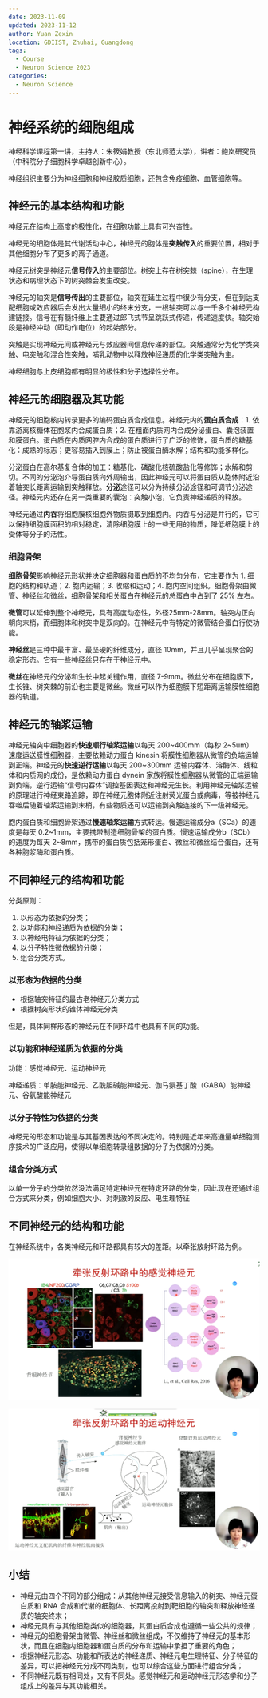 ```yaml
---
date: 2023-11-09
updated: 2023-11-12
author: Yuan Zexin
location: GDIIST, Zhuhai, Guangdong
tags:
  - Course
  - Neuron Science 2023
categories:
  - Neuron Science
---
```


# 神经系统的细胞组成

神经科学课程第一讲，主持人：朱筱娟教授（东北师范大学），讲者：鲍岚研究员（中科院分子细胞科学卓越创新中心）。

神经组织主要分为神经细胞和神经胶质细胞，还包含免疫细胞、血管细胞等。

<!-- end -->

## 神经元的基本结构和功能

神经元在结构上高度的极性化，在细胞功能上具有可兴奋性。

神经元的细胞体是其代谢活动中心，神经元的胞体是**突触传入**的重要位置，相对于其他细胞分布了更多的离子通道。

神经元树突是神经元**信号传入**的主要部位。树突上存在树突棘（spine），在生理状态和病理状态下的树突棘会发生改变。

神经元的轴突是**信号传出**的主要部位，轴突在延生过程中很少有分支，但在到达支配细胞或效应器后会发出大量细小的终末分支，一根轴突可以与一千多个神经元构建链接。信号在有髓纤维上主要通过郎飞式节呈跳跃式传递，传递速度快。轴突始段是神经冲动（即动作电位）的起始部分。

突触是实现神经元间或神经元与效应器间信息传递的部位。突触通常分为化学类突触、电突触和混合性突触，哺乳动物中以释放神经递质的化学类突触为主。

神经细胞与上皮细胞都有明显的极性和分子选择性分布。

## 神经元的细胞器及其功能

神经元的细胞核内转录更多的编码蛋白质合成信息。神经元内的**蛋白质合成**：1. 依靠游离核糖体在胞浆内合成蛋白质；2. 在粗面内质网内合成分泌蛋白、囊泡装置和膜蛋白。蛋白质在内质网腔内合成的蛋白质进行了广泛的修饰，蛋白质的糖基化：成熟的标志；更容易插入到膜上；防止被蛋白酶水解；结构和功能多样化。

分泌蛋白在高尔基复合体的加工：糖基化、磷酸化核硫酸盐化等修饰；水解和剪切。不同的分泌泡介导蛋白质向外周输出，因此神经元可以将蛋白质从胞体附近沿着轴突长距离运输到突触释放。**分泌**途径可以分为持续分泌途径和可调节分泌途径。神经元内还存在另一类重要的囊泡：突触小泡，它负责神经递质的释放。

神经元通过**内吞**将细胞膜核细胞外物质摄取到细胞内。内吞与分泌是并行的，它可以保持细胞膜面积的相对稳定，清除细胞膜上的一些无用的物质，降低细胞膜上的受体等分子的活性。

### 细胞骨架

**细胞骨架**影响神经元形状并决定细胞器和蛋白质的不均匀分布，它主要作为 1. 细胞的结构和轨道；2. 胞内运输；3. 收缩和运动；4. 胞内空间组织。细胞骨架由微管、神经丝和微丝，细胞骨架和相关蛋白在神经元的总蛋白中占到了 25% 左右。

**微管**可以延伸到整个神经元，具有高度动态性，外径25mm-28mm。轴突内正向朝向末梢，而细胞体和树突中是双向的。在神经元中有特定的微管结合蛋白行使功能。

**神经丝**是三种中最丰富、最坚硬的纤维成分，直径 10mm，并且几乎呈现聚合的稳定形态。它有一些神经丝只存在于神经元中。

**微丝**在神经元的分泌和生长中起关键作用，直径 7-9mm。微丝分布在细胞膜下，生长锥、树突棘的前沿也主要是微丝。微丝可以作为细胞膜下短距离运输膜性细胞器的轨道。

## 神经元的轴浆运输

神经元轴突中细胞器的**快速顺行轴浆运输**以每天 200~400mm（每秒 2~5um）速度运送膜性细胞器，主要依赖动力蛋白 kinesin 将膜性细胞器从微管的负端运输到正端。神经元的**快速逆行运输**以每天 200~300mm 运输内吞体、溶酶体、线粒体和内质网的成份，是依赖动力蛋白 dynein 家族将膜性细胞器从微管的正端运输到负端，逆行运输“信号内吞体”调控基因表达和神经元生长。利用神经元轴浆运输的原理进行神经束路追踪，即在神经元胞体附近注射荧光蛋白或病毒，等被神经元吞噬后随着轴浆运输到末梢，有些物质还可以运输到突触连接的下一级神经元。

胞内蛋白质和细胞骨架通过**慢速轴浆运输**方式转运。慢速运输成分a（SCa）的速度是每天 0.2~1mm，主要携带制造细胞骨架的蛋白质。慢速运输成分b（SCb）的速度为每天 2~8mm，携带的蛋白质包括笼形蛋白、微丝和微丝结合蛋白，还有各种胞浆酶和蛋白质。

## 不同神经元的结构和功能

分类原则：

1. 以形态为依据的分类；
2. 以功能和神经递质为依据的分类；
3. 以神经电特征为依据的分类；
4. 以分子特性微依据的分类；
5. 组合分类方式。

### 以形态为依据的分类

- 根据轴突特征的最古老神经元分类方式
- 根据树突形状的锥体神经元分类

但是，具体同样形态的神经元在不同环路中也具有不同的功能。

### 以功能和神经递质为依据的分类

功能：感觉神经元、运动神经元

神经递质：单胺能神经元、乙酰胆碱能神经元、伽马氨基丁酸（GABA）能神经元、谷氨酸能神经元

### 以分子特性为依据的分类

神经元的形态和功能是与其基因表达的不同决定的。特别是近年来高通量单细胞测序技术的广泛应用，使得以单细胞转录组数据的分子为依据的分类。

### 组合分类方式

以单一分子的分类依然没法满足特定神经元在特定环路的分类，因此现在还通过组合方式来分类，例如细胞大小、对刺激的反应、电生理特征

## 不同神经元的结构和功能

在神经系统中，各类神经元和环路都具有较大的差距。以牵张放射环路为例。

![Sensory Neuron in Stretch Reflex Pathway](./assets/stretch-reflex-pathway-sensory-neuron.png)

![Motor Neuron in Stretch Reflex Pathway](./assets/stretch-reflex-pathway-motor-neuron.png)

## 小结

- 神经元由四个不同的部分组成：从其他神经元接受信息输入的树突、神经元蛋白质和 RNA 合成和代谢的细胞体、长距离投射到靶细胞的轴突和释放神经递质的轴突终末；
- 神经元具有与其他细胞类似的细胞器，其蛋白质合成也遵循一些公共的规律；
- 神经元的细胞骨架由微管、神经丝和微丝组成，不仅维持了神经元的基本形状，而且在细胞内细胞器和蛋白质的分布和运输中承担了重要的角色；
- 根据神经元形态、功能和所表达的神经递质、神经元电生理特征、分子特征的差异，可以把神经元分成不同类别，也可以综合这些方面进行组合分类；
- 不同神经元既有相同处，又有不同处。感觉神经元和运动神经元形态学和分子组成上的差异与其功能相关。

